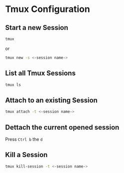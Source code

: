 # Tmux Configuration

## Start a new Session

```bash
tmux
```

or

```bash
tmux new -s <-session name->
```

## List all Tmux Sessions

```bash
tmux ls
```


## Attach to an existing Session

```bash
tmux attach -t <-session name->
```

## Dettach the current opened session

Press `Ctrl b` the `d`

## Kill a Session

```bash
tmux kill-session -t <-session name->
```
